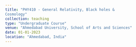 ```yaml
---
title: "PHY410 - General Relativity, Black holes &
Cosmology"
collection: teaching
type: "Undergraduate Course"
venue: "Ahmedabad University, School of Arts and Sciences"
date: 01-01-2023
location: "Ahmedabad, India"
---
```




